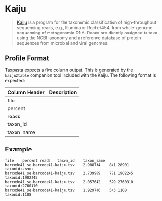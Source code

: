 # Kaiju

> [Kaiju](http://kaiju.binf.ku.dk/) is a program for the taxonomic classification of high-throughput sequencing reads, e.g., Illumina or Roche/454, from whole-genome sequencing of metagenomic DNA. Reads are directly assigned to taxa using the NCBI taxonomy and a reference database of protein sequences from microbial and viral genomes.

## Profile Format

Taxpasta expects a five column output. This is generated by the `kaiju2table` companion tool included with the Kaiju. The following format is expected:

| Column Header | Description |
| ------------- | ----------- |
| file          |             |
| percent       |             |
| reads         |             |
| taxon_id      |             |
| taxon_name    |             |

## Example

```text
file	percent	reads	taxon_id	taxon_name
barcode41_se-barcode41-kaiju.tsv	2.988734	841	28901	taxonid:28901
barcode41_se-barcode41-kaiju.tsv	2.739969	771	1902245	taxonid:1902245
barcode41_se-barcode41-kaiju.tsv	2.057642	579	2760310	taxonid:2760310
barcode41_se-barcode41-kaiju.tsv	1.929706	543	1108	taxonid:1108
```

